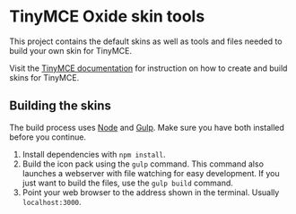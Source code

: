 # TinyMCE Oxide skin tools
This project contains the default skins as well as tools and files needed to build your own skin for TinyMCE.

Visit the [TinyMCE documentation](https://www.tiny.cloud/docs-beta/advanced/creating-a-skin/) for instruction on how to create and build skins for TinyMCE.

## Building the skins
The build process uses [Node](http://nodejs.org/) and [Gulp](http://gulpjs.com/). Make sure you have both installed before you continue.

1. Install dependencies with `npm install`.
2. Build the icon pack using the `gulp` command. This command also launches a webserver with file watching for easy development. If you just want to build the files, use the `gulp build` command.
3. Point your web browser to the address shown in the terminal. Usually `localhost:3000`.
